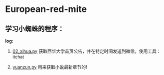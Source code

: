 # European-red-mite
## 学习小蜘蛛的程序：

**log:**

1. [02_xihua.py](https://github.com/aikermerry/European-red-mite/blob/master/02_xihua.py) 获取西华大学首页公告，并在特定时间发送到微信。使用工具：itchat

2. [yuanzun.py](https://github.com/aikermerry/European-red-mite/blob/master/yuanzun.py) 用来获取小说最新章节的!




